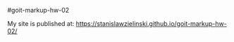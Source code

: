 #goit-markup-hw-02

My site is published at: 
https://stanislawzielinski.github.io/goit-markup-hw-02/
